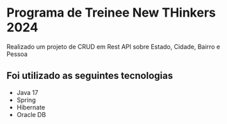 # Programa de Treinee New THinkers 2024

Realizado um projeto de CRUD em Rest API sobre Estado, Cidade, Bairro e Pessoa

## Foi utilizado as seguintes tecnologias
* Java 17
* Spring
* Hibernate
* Oracle DB
